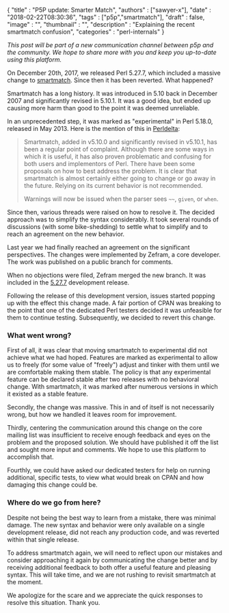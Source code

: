 
  {
    "title"       : "P5P update: Smarter Match",
    "authors"     : ["sawyer-x"],
    "date"        : "2018-02-22T08:30:36",
    "tags"        : ["p5p","smartmatch"],
    "draft"       : false,
    "image"       : "",
    "thumbnail"   : "",
    "description" : "Explaining the recent smartmatch confusion",
    "categories"  : "perl-internals"
  }

*This post will be part of a new communication channel between p5p and the community. We hope to share more with you and keep you up-to-date using this platform.*

On December 20th, 2017, we released Perl 5.27.7, which included a massive change to [smartmatch](http://perldoc.perl.org/perlop.html#Smartmatch-Operator). Since then it has been reverted. What happened?

Smartmatch has a long history. It was introduced in 5.10 back in December 2007 and significantly revised in 5.10.1. It was a good idea, but ended up causing more harm than good to the point it was deemed unreliable.

In an unprecedented step, it was marked as "experimental" in Perl 5.18.0, released in May 2013. Here is the mention of this in [Perldelta](https://metacpan.org/pod/release/RJBS/perl-5.18.1/pod/perl5180delta.pod#The-smartmatch-family-of-features-are-now-experimental):

> Smartmatch, added in v5.10.0 and significantly revised in v5.10.1, has been a regular point of complaint. Although there are some ways in which it is useful, it has also proven problematic and confusing for both users and implementors of Perl. There have been some proposals on how to best address the problem. It is clear that smartmatch is almost certainly either going to change or go away in the future. Relying on its current behavior is not recommended.
>
> Warnings will now be issued when the parser sees `~~`, `given`, or `when`.
>

Since then, various threads were raised on how to resolve it. The decided approach was to simplify the syntax considerably. It took several rounds of discussions (with some bike-shedding) to settle what to simplify and to reach an agreement on the new behavior.

Last year we had finally reached an agreement on the significant perspectives. The changes were implemented by Zefram, a core developer. The work was published on a public branch for comments.

When no objections were filed, Zefram merged the new branch. It was included in the [5.27.7](https://github.com/Perl/perl5/releases/tag/v5.27.7) development release.

Following the release of this development version, issues started popping up with the effect this change made. A fair portion of CPAN was breaking to the point that one of the dedicated Perl testers decided it was unfeasible for them to continue testing. Subsequently, we decided to revert this change.

### What went wrong?

First of all, it was clear that moving smartmatch to experimental did not achieve what we had hoped. Features are marked as experimental to allow us to freely (for some value of "freely") adjust and tinker with them until we are comfortable making them stable. The policy is that any experimental feature can be declared stable after two releases with no behavioral change. With smartmatch, it was marked after numerous versions in which it existed as a stable feature.

Secondly, the change was massive. This in and of itself is not necessarily wrong, but how we handled it leaves room for improvement.

Thirdly, centering the communication around this change on the core mailing list was insufficient to receive enough feedback and eyes on the problem and the proposed solution. We should have published it off the list and sought more input and comments. We hope to use this platform to accomplish that.

Fourthly, we could have asked our dedicated testers for help on running additional, specific tests, to view what would break on CPAN and how damaging this change could be.

### Where do we go from here?

Despite not being the best way to learn from a mistake, there was minimal damage. The new syntax and behavior were only available on a single development release, did not reach any production code, and was reverted within that single release.

To address smartmatch again, we will need to reflect upon our mistakes and consider approaching it again by communicating the change better and by receiving additional feedback to both offer a useful feature and pleasing syntax. This will take time, and we are not rushing to revisit smartmatch at the moment.

We apologize for the scare and we appreciate the quick responses to resolve this situation. Thank you.

